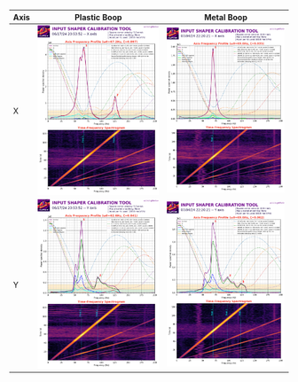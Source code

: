 Axis | Plastic Boop | Metal Boop
-----|--------------|-----------
X | ![bt01-plastic-x](./inputshaper_20240617_205352_X.png) | ![bt01-plastic-x](./inputshaper_20240704_222021_X.png)
Y | ![bt01-plastic-y](./inputshaper_20240617_205352_Y.png) | ![bt01-plastic-y](./inputshaper_20240704_222021_Y.png)
